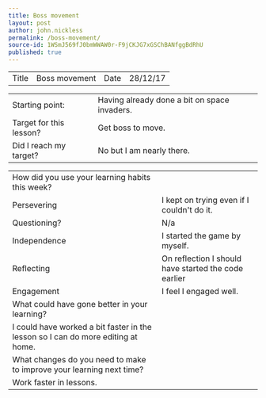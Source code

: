 ```yaml
---
title: Boss movement
layout: post
author: john.nickless
permalink: /boss-movement/
source-id: 1WSmJ569fJ0bmWWAW0r-F9jCKJG7xGSChBANfggBdRhU
published: true
---
```

<table>
  <tr>
    <td>Title</td>
    <td>Boss movement</td>
    <td>Date</td>
    <td>28/12/17</td>
  </tr>
</table>


<table>
  <tr>
    <td>Starting point:</td>
    <td> Having already done a bit on space invaders.</td>
  </tr>
  <tr>
    <td>Target for this lesson?</td>
    <td>Get boss to move.</td>
  </tr>
  <tr>
    <td>Did I reach my target? </td>
    <td>No but I am nearly there.</td>
  </tr>
</table>


<table>
  <tr>
    <td>How did you use your learning habits this week?</td>
    <td></td>
  </tr>
  <tr>
    <td>Persevering</td>
    <td>I kept on trying even if I couldn't do it.</td>
  </tr>
  <tr>
    <td>Questioning?</td>
    <td>N/a</td>
  </tr>
  <tr>
    <td>Independence</td>
    <td>I started the game by myself.</td>
  </tr>
  <tr>
    <td>Reflecting</td>
    <td>On reflection I should have started the code earlier</td>
  </tr>
  <tr>
    <td>Engagement</td>
    <td>I feel I engaged well.</td>
  </tr>
  <tr>
    <td>What could have gone better in your learning?</td>
    <td></td>
  </tr>
  <tr>
    <td>I could have worked a bit faster in the lesson so I can do more editing at home.</td>
    <td></td>
  </tr>
  <tr>
    <td>What changes do you need to make to improve your learning next time?</td>
    <td></td>
  </tr>
  <tr>
    <td>Work faster in lessons.</td>
    <td></td>
  </tr>
</table>


